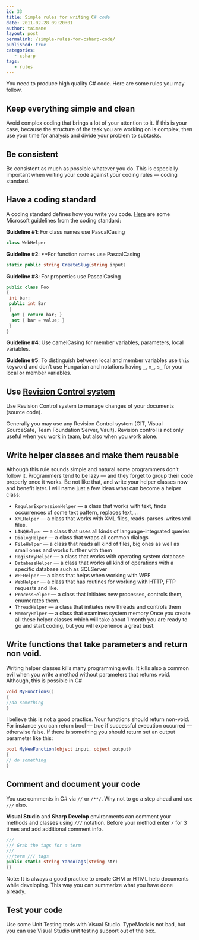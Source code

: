```yaml
---
id: 33
title: Simple rules for writing C# code
date: 2011-02-28 09:20:01
author: taimane
layout: post
permalink: /simple-rules-for-csharp-code/
published: true
categories:
   - csharp
tags:
   - rules
---
```

You need to produce high quality C# code. Here are some rules you may follow.

## Keep everything simple and clean 

Avoid complex coding that brings a lot of your attention to it. If this is your case, because the structure of the task you are working on is complex, then use your time for analysis and divide your problem to subtasks.

## Be consistent

Be consistent as much as possible whatever you do. This is especially important when writing your code against your coding rules — coding standard.

## Have a coding standard

A coding standard defines how you write you code. <a href="http://blogs.msdn.com/brada/articles/361363.aspx">Here</a> are some Microsoft guidelines from the coding standard:

**Guideline #1**: For class names use PascalCasing
```c#
class WebHelper
```
**Guideline #2**: **For function names use PascalCasing
```c#
static public string CreateSlug(string input)
```

**Guideline #3**: For properties use PascalCasing
```c#
public class Foo
{
 int bar;
 public int Bar 
 {
  get { return bar; }
  set { bar = value; }
 }
}
```

**Guideline #4**: Use camelCasing for member variables, parameters, local variables.

**Guideline #5**: To distinguish between local and member variables use `this` keyword and don't use Hungarian and notations having `_`, `m_`, `s_` for your local or member variables.

## Use <a href="http://en.wikipedia.org/wiki/Revision_control">Revision Control system</a>

Use Revision Control system to manage changes of your documents (source code).

Generally you may use any Revision Control system (GIT, Visual SourceSafe, Team Foundation Server, Vault).
Revision control is not only useful when you work in team, but also when you work alone.

## Write helper classes and make them reusable

Although this rule sounds simple and natural some programmers don’t follow it. Programmers tend to be lazy — and they forget to group their code properly once it works.
Be not like that, and write your helper classes now and benefit later.
I will name just a few ideas what can become a helper class:
* `RegularExpressionHelper` — a class that works with text, finds occurrences of some text pattern, replaces text,…
* `XMLHelper` — a class that works with XML files, reads-parses-writes xml files.
* `LINQHelper` — a class that uses all kinds of language-integrated queries
* `DialogHelper` — a class that wraps all common dialogs
* `FileHelper` — a class that reads all kind of files, big ones as well as small ones and works further with them
* `RegistryHelper` — a class that works with operating system database
* `DatabaseHelper` — a class that works all kind of operations with a specific database such as SQLServer
* `WPFHelper` — a class that helps when working with WPF
* `WebHelper` — a class that has routines for working with HTTP, FTP requests and like.
* `ProcessHelper` — a class that initiates new processes, controls them, enumerates them.
* `ThreadHelper` — a class that initiates new threads and controls them
* `MemoryHelper` — a class that examines system memory
Once you create all these helper classes which will take about 1 month you are ready to go and start coding, but you will experience a great bust.

## Write functions that take parameters and return non void.
Writing helper classes kills many programming evils. It kills also a common evil when you write a method without parameters that returns void. Although, this is possible in C#
```c#
void MyFunctions()
{
//do something
}
```
I believe this is not a good practice. Your functions should return non-void. For instance you can return bool — true if successful execution occurred — otherwise false. If there is something you should return set an output parameter like this:
```c#
bool MyNewFunction(object input, object output)
{
// do something
}
```

## Comment and document your code

You use comments in C# via `//` or `/**/`. Why not to go a step ahead and use `///` also.

**Visual Studio** and **Sharp Develop** environments can comment your methods and classes using `///` notation. Before your method enter `/` for 3 times and add additional comment info.

```c#
///
/// Grab the tags for a term
///
///term /// tags
public static string YahooTags(string str)
{}
```
Note: It is always a good practice to create CHM or HTML help documents while developing. This way you can summarize what you have done already.

## Test your code
Use some Unit Testing tools with Visual Studio. TypeMock is not bad, but you can use Visual Studio unit testing support out of the box.
 
